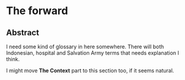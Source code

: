 # The forward

## Abstract
I need some kind of glossary in here somewhere. There will both Indonesian, hospital and Salvation Army terms that needs explanation I think.

I might move **The Context** part to this section too, if it seems natural.